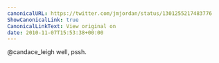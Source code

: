 ```yaml
---
canonicalURL: https://twitter.com/jmjordan/status/1301255217483776
ShowCanonicalLink: true
CanonicalLinkText: View original on
date: 2010-11-07T15:53:38+00:00
---
```

@candace_leigh well, pssh.